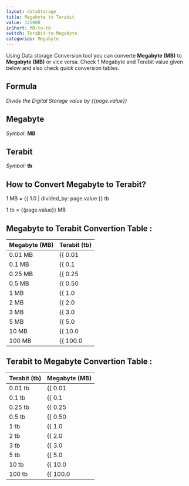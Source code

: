 ```yaml
---
layout: dataStorage
title: Megabyte to Terabit
value: 125000
inShort: MB-to-tb
switch: Terabit-to-Megabyte
categories: Megabyte
---
```


Using Data storage Conversion tool you can converte **Megabyte (MB)** to **Megabyte (MB)** or vice versa. Check 1 Megabyte and Terabit value given below and also check quick conversion tables.

## Formula
*Divide the Digital Storage value by {{page.value}}*

## Megabyte
*Symbol:* **MB**

## Terabit
*Symbol:* **tb**

## How to Convert Megabyte to Terabit?

1 MB = {{ 1.0 | divided_by: page.value }} tb

1 tb = {{page.value}} MB


## Megabyte to Terabit Convertion Table :

| Megabyte (MB) | Terabit (tb) |
| ---- | ---- |
| 0.01 MB | {{ 0.01 | divided_by: page.value | round: 12 }} tb |
| 0.1 MB | {{ 0.1 | divided_by: page.value | round: 12 }} tb |
| 0.25 MB | {{ 0.25 | divided_by: page.value | round: 12 }} tb |
| 0.5 MB | {{ 0.50 | divided_by: page.value | round: 12 }} tb |
| 1 MB | {{ 1.0 | divided_by: page.value | round: 12 }} tb |
| 2 MB | {{ 2.0 | divided_by: page.value | round: 12 }} tb |
| 3 MB | {{ 3.0 | divided_by: page.value | round: 12 }} tb |
| 5 MB | {{ 5.0 | divided_by: page.value | round: 12 }} tb |
| 10 MB | {{ 10.0 | divided_by: page.value | round: 12 }} tb |
| 100 MB | {{ 100.0 | divided_by: page.value | round: 12 }} tb |

## Terabit to Megabyte Convertion Table :

| Terabit (tb) | Megabyte (MB) |
| ---- | ---- |
| 0.01 tb | {{ 0.01 | times: page.value | round: 12 }} MB |
| 0.1 tb | {{ 0.1 | times: page.value | round: 12 }} MB |
| 0.25 tb | {{ 0.25 | times: page.value | round: 12 }} MB |
| 0.5 tb | {{ 0.50 | times: page.value | round: 12 }} MB |
| 1 tb | {{ 1.0 | times: page.value | round: 12 }} MB |
| 2 tb | {{ 2.0 | times: page.value | round: 12 }} MB |
| 3 tb | {{ 3.0 | times: page.value | round: 12 }} MB |
| 5 tb | {{ 5.0 | times: page.value | round: 12 }} MB |
| 10 tb | {{ 10.0 | times: page.value | round: 12 }} MB |
| 100 tb | {{ 100.0 | times: page.value | round: 12 }} MB |


<script>
document.getElementById('selectInput')[8].selected = true
document.getElementById('selectOutput')[14].selected = true
</script>
